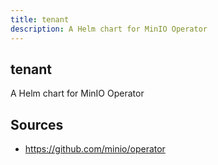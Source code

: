 ```yaml
---
title: tenant
description: A Helm chart for MinIO Operator
---
```


## tenant

A Helm chart for MinIO Operator

## Sources

* https://github.com/minio/operator

